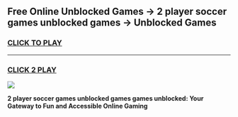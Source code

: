 
## Free Online Unblocked Games → 2 player soccer games unblocked games → Unblocked Games
<h3>
<a href="https://premium.freeplayer.one?title=2_player_soccer_games_unblocked_games&ref=21F">CLICK TO PLAY</a></h3>
<hr>

<h3>
<a href="https://premium.freeplayer.one?title=2_player_soccer_games_unblocked_games&ref=21F">CLICK 2 PLAY</a>
  
</h3>

<a href="https://premium.freeplayer.one?title=2_player_soccer_games_unblocked_games&ref=21F/"><img src="https://clearcache.store/games.png"></a>


**2 player soccer games unblocked games games unblocked: Your Gateway to Fun and Accessible Online Gaming**
